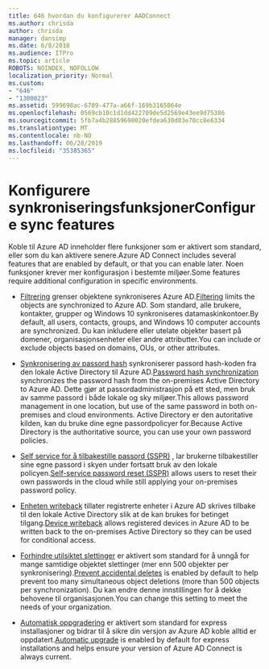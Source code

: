 ```yaml
---
title: 646 hvordan du konfigurerer AADConnect
ms.author: chrisda
author: chrisda
manager: dansimp
ms.date: 6/8/2018
ms.audience: ITPro
ms.topic: article
ROBOTS: NOINDEX, NOFOLLOW
localization_priority: Normal
ms.custom:
- "646"
- "1300023"
ms.assetid: 599698ac-6709-477a-a66f-169b3165064e
ms.openlocfilehash: 0569cb10c1d1dd422709de5d2569e43ee9d75386
ms.sourcegitcommit: 5fb7a4b28859690020efdea630d03e70cc0e6334
ms.translationtype: MT
ms.contentlocale: nb-NO
ms.lasthandoff: 06/28/2019
ms.locfileid: "35385365"
---
```

# <a name="configure-sync-features"></a><span data-ttu-id="d874a-102">Konfigurere synkroniseringsfunksjoner</span><span class="sxs-lookup"><span data-stu-id="d874a-102">Configure sync features</span></span>

<span data-ttu-id="d874a-103">Koble til Azure AD inneholder flere funksjoner som er aktivert som standard, eller som du kan aktivere senere.</span><span class="sxs-lookup"><span data-stu-id="d874a-103">Azure AD Connect includes several features that are enabled by default, or that you can enable later.</span></span> <span data-ttu-id="d874a-104">Noen funksjoner krever mer konfigurasjon i bestemte miljøer.</span><span class="sxs-lookup"><span data-stu-id="d874a-104">Some features require additional configuration in specific environments.</span></span>

- <span data-ttu-id="d874a-105">[Filtrering](https://docs.microsoft.com/azure/active-directory/connect/active-directory-aadconnectsync-configure-filtering) grenser objektene synkroniseres Azure AD.</span><span class="sxs-lookup"><span data-stu-id="d874a-105">[Filtering](https://docs.microsoft.com/azure/active-directory/connect/active-directory-aadconnectsync-configure-filtering) limits the objects are synchronized to Azure AD.</span></span> <span data-ttu-id="d874a-106">Som standard, alle brukere, kontakter, grupper og Windows 10 synkroniseres datamaskinkontoer.</span><span class="sxs-lookup"><span data-stu-id="d874a-106">By default, all users, contacts, groups, and Windows 10 computer accounts are synchronized.</span></span> <span data-ttu-id="d874a-107">Du kan inkludere eller utelate objekter basert på domener, organisasjonsenheter eller andre attributter.</span><span class="sxs-lookup"><span data-stu-id="d874a-107">You can include or exclude objects based on domains, OUs, or other attributes.</span></span>

- <span data-ttu-id="d874a-108">[Synkronisering av passord hash](https://docs.microsoft.com/azure/active-directory/connect/active-directory-aadconnectsync-implement-password-hash-synchronization) synkroniserer passord hash-koden fra den lokale Active Directory til Azure AD.</span><span class="sxs-lookup"><span data-stu-id="d874a-108">[Password hash synchronization](https://docs.microsoft.com/azure/active-directory/connect/active-directory-aadconnectsync-implement-password-hash-synchronization) synchronizes the password hash from the on-premises Active Directory to Azure AD.</span></span> <span data-ttu-id="d874a-109">Dette gjør at passordadministrasjon på ett sted, men bruk av samme passord i både lokale og sky miljøer.</span><span class="sxs-lookup"><span data-stu-id="d874a-109">This allows password management in one location, but use of the same password in both on-premises and cloud environments.</span></span> <span data-ttu-id="d874a-110">Active Directory er den autoritative kilden, kan du bruke dine egne passordpolicyer for.</span><span class="sxs-lookup"><span data-stu-id="d874a-110">Because Active Directory is the authoritative source, you can use your own password policies.</span></span>

- <span data-ttu-id="d874a-111">[Self service for å tilbakestille passord (SSPR)](https://docs.microsoft.com/azure/active-directory/authentication/quickstart-sspr) , lar brukerne tilbakestiller sine egne passord i skyen under fortsatt bruk av den lokale policyen.</span><span class="sxs-lookup"><span data-stu-id="d874a-111">[Self-service password reset (SSPR)](https://docs.microsoft.com/azure/active-directory/authentication/quickstart-sspr) allows users to reset their own passwords in the cloud while still applying your on-premises password policy.</span></span>

- <span data-ttu-id="d874a-112">[Enheten writeback](https://docs.microsoft.com/azure/active-directory/connect/active-directory-aadconnect-feature-device-writeback) tillater registrerte enheter i Azure AD skrives tilbake til den lokale Active Directory slik at de kan brukes for betinget tilgang.</span><span class="sxs-lookup"><span data-stu-id="d874a-112">[Device writeback](https://docs.microsoft.com/azure/active-directory/connect/active-directory-aadconnect-feature-device-writeback) allows registered devices in Azure AD to be written back to the on-premises Active Directory so they can be used for conditional access.</span></span>

- <span data-ttu-id="d874a-113">[Forhindre utilsiktet slettinger](https://docs.microsoft.com/azure/active-directory/connect/active-directory-aadconnectsync-feature-prevent-accidental-deletes) er aktivert som standard for å unngå for mange samtidige objektet slettinger (mer enn 500 objekter per synkronisering).</span><span class="sxs-lookup"><span data-stu-id="d874a-113">[Prevent accidental deletes](https://docs.microsoft.com/azure/active-directory/connect/active-directory-aadconnectsync-feature-prevent-accidental-deletes) is enabled by default to help prevent too many simultaneous object deletions (more than 500 objects per synchronization).</span></span> <span data-ttu-id="d874a-114">Du kan endre denne innstillingen for å dekke behovene til organisasjonen.</span><span class="sxs-lookup"><span data-stu-id="d874a-114">You can change this setting to meet the needs of your organization.</span></span>

- <span data-ttu-id="d874a-115">[Automatisk oppgradering](https://docs.microsoft.com/azure/active-directory/connect/active-directory-aadconnect-feature-automatic-upgrade) er aktivert som standard for express installasjoner og bidrar til å sikre din versjon av Azure AD koble alltid er oppdatert.</span><span class="sxs-lookup"><span data-stu-id="d874a-115">[Automatic upgrade](https://docs.microsoft.com/azure/active-directory/connect/active-directory-aadconnect-feature-automatic-upgrade) is enabled by default for express installations and helps ensure your version of Azure AD Connect is always current.</span></span>
